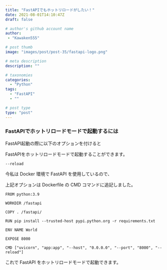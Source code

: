 ```yaml
---
title: "FastAPIでもホットリロードがしたい！"
date: 2021-08-01T14:10:47Z
draft: false

# author's github account name
author:
 - "Kawaken555"

# post thumb
image: "images/post/post-35/fastapi-logo.png"

# meta description
description: ""

# taxonomies
categories: 
  - "Python"
tags:
  - "FastAPI"
  - ""

# post type
type: "post"
---
```


### FastAPIでホットリロードモードで起動するには  

FastAPI起動の際に以下のオプションを付けると    

FastAPIをホットリロードモードで起動することができます。    

```
--reload
```



今私は Docker 環境で FastAPI を使用しているので、  

上記オプションは Dockerfile の CMD コマンドに追記しました。   



```
FROM python:3.9

WORKDIR /fastapi

COPY . /fastapi/

RUN pip install --trusted-host pypi.python.org -r requirements.txt

ENV NAME World

EXPOSE 8000

CMD ["uvicorn", "app:app", "--host", "0.0.0.0", "--port", "8000", "--reload"]
```



これで FastAPI をホットリロードモードで起動できます。   
